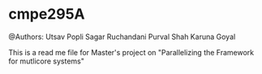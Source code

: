 # cmpe295A

@Authors:
Utsav Popli 
Sagar Ruchandani 
Purval Shah 
Karuna Goyal

This is a read me file for Master's project on "Parallelizing the Framework for mutlicore systems"
